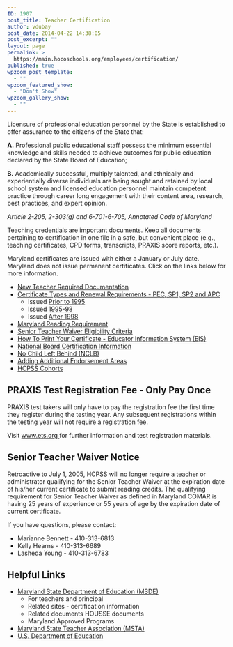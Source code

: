 ```yaml
---
ID: 1907
post_title: Teacher Certification
author: vdubay
post_date: 2014-04-22 14:38:05
post_excerpt: ""
layout: page
permalink: >
  https://main.hocoschools.org/employees/certification/
published: true
wpzoom_post_template:
  - ""
wpzoom_featured_show:
  - "Don't Show"
wpzoom_gallery_show:
  - ""
---
```

<p>Licensure of professional education personnel by the State is established to offer assurance to the citizens of the State that:</p>

<p><strong>A.</strong> Professional public educational staff possess the minimum essential knowledge and skills needed to achieve outcomes for public education declared by the State Board of Education;</p>

<p><strong>B.</strong> Academically successful, multiply talented, and ethnically and experientially diverse individuals are being sought and retained by local school system and licensed education personnel maintain competent practice through career long engagement with their content area, research, best practices, and expert opinion.</p>

<p><em>Article 2-205, 2-303(g) and 6-701-6-705, Annotated Code of Maryland</em></p>

<p>Teaching credentials are important documents.  Keep all documents pertaining to certification in one file in a safe, but convenient place (e.g., teaching certificates, CPD forms, transcripts, PRAXIS score reports, etc.).</p>

<p>Maryland certificates are issued with either a January or July date.  Maryland does not issue permanent certificates. Click on the links below for more information.</p>

<ul>
  <li><a href="/employees/certification/documentation/">New Teacher Required Documentation</a></li>
  <li><a href="/employees/certification/certificate-types/"> Certificate Types and Renewal Requirements - PEC, SP1, SP2 and APC</a>
   <ul>
    <li>Issued <a href="certificate_1994.shtml">Prior to 1995</a></li>
    <li>Issued <a href="certificate_19951998.shtml">1995-98</a></li>
    <li>Issued <a href="certificate_1999.shtml">After 1998</a></li>
   </ul>
  </li>
  <li><a href="/employees/certification/reading-requirement/">Maryland Reading Requirement</a></li>
  <li><a href="/employees/certification/senior-teacher-waiver/">   Senior Teacher Waiver Eligibility Criteria</a></li>
  <li><a href="/employees/certification/eis-print/">How To Print Your Certificate - Educator Information System (EIS)</a></li>
  <li><a href="http://www.nbpts.org/" target="_blank">National Board Certification Information</a></li>
  <li><a href="/employees/certification/no-child-left-behind/">   No Child Left Behind (NCLB)</a></li>
  <li><a href="/employees/certification/endorsement-areas/">Adding Additional Endorsement Areas</a></li>
  <li><a href="/employees/leadership-development/">HCPSS Cohorts</a></li>
</ul>

<h2>PRAXIS Test Registration Fee - Only Pay Once</h2>

<p>PRAXIS test takers will only have to pay the registration fee the first time they register during the testing year. Any subsequent registrations within the testing year will not require a registration fee.</p>

<p>Visit <a href="http://www.ets.org/" target="_blank">www.ets.org </a> for further information and test registration materials.</p>

<h2>Senior Teacher Waiver Notice</h2>

<p>Retroactive to July 1, 2005, HCPSS will no longer require a teacher or administrator qualifying for the Senior Teacher Waiver at the expiration date of his/her current certificate to submit reading credits.  The qualifying requirement for Senior Teacher Waiver as defined in Maryland COMAR is having 25 years of experience or 55 years of age by the expiration date of current certificate.</p>

<p>If you have questions, please contact:</p>
<ul>
  <li>Marianne Bennett - 410-313-6813</li>
  <li>Kelly Hearns - 410-313-6689</li>
  <li>Lasheda Young - 410-313-6783</li>
</ul>

<h2>Helpful Links</h2>
<ul>
  <li><a href="http://www.marylandpublicschools.org/" target="_blank">Maryland State Department of Education (MSDE)</a>
   <ul>
    <li> For teachers and principal</li>
    <li> Related sites - certification information</li>
    <li> Related documents HOUSSE documents</li>
    <li> Maryland Approved Programs</li>
   </ul>
  </li>
  <li><a href="http://www.mstanea.org/" target="_blank">Maryland State Teacher Association (MSTA)</a></li>
  <li><a href="http://www.ed.gov/" target="_blank">U.S. Department of Education</a></li>
</ul>
